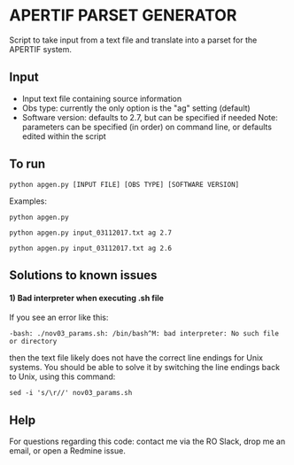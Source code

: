 # APERTIF PARSET GENERATOR
Script to take input from a text file and translate into a parset for the APERTIF system. 

## Input
- Input text file containing source information
- Obs type: currently the only option is the "ag" setting (default)
- Software version: defaults to 2.7, but can be specified if needed
Note: parameters can be specified (in order) on command line, or defaults edited within the script

## To run
``` 
python apgen.py [INPUT FILE] [OBS TYPE] [SOFTWARE VERSION]
```
Examples:
```
python apgen.py
```
```
python apgen.py input_03112017.txt ag 2.7
```
```
python apgen.py input_03112017.txt ag 2.6
```

## Solutions to known issues
#### 1) Bad interpreter when executing .sh file
If you see an error like this:
```
-bash: ./nov03_params.sh: /bin/bash^M: bad interpreter: No such file or directory
```
then the text file likely does not have the correct line endings for Unix systems. You should be able to solve it by switching the line endings back to Unix, using this command:
```
sed -i 's/\r//' nov03_params.sh 
```

## Help
For questions regarding this code: contact me via the RO Slack, drop me an email, or open a Redmine issue.
